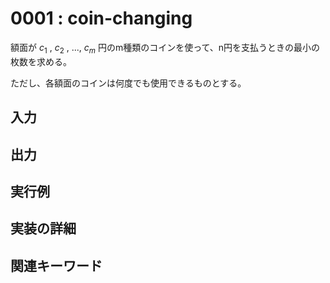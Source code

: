 # 0001 : coin-changing

額面が $c_1$ , $c_2$ , ..., $c_m$ 円のm種類のコインを使って、n円を支払うときの最小の枚数を求める。

ただし、各額面のコインは何度でも使用できるものとする。

## 入力


## 出力


## 実行例


## 実装の詳細


## 関連キーワード


